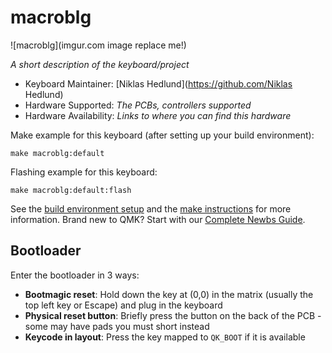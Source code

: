 # macroblg

![macroblg](imgur.com image replace me!)

*A short description of the keyboard/project*

* Keyboard Maintainer: [Niklas Hedlund](https://github.com/Niklas Hedlund)
* Hardware Supported: *The PCBs, controllers supported*
* Hardware Availability: *Links to where you can find this hardware*

Make example for this keyboard (after setting up your build environment):

    make macroblg:default

Flashing example for this keyboard:

    make macroblg:default:flash

See the [build environment setup](https://docs.qmk.fm/#/getting_started_build_tools) and the [make instructions](https://docs.qmk.fm/#/getting_started_make_guide) for more information. Brand new to QMK? Start with our [Complete Newbs Guide](https://docs.qmk.fm/#/newbs).

## Bootloader

Enter the bootloader in 3 ways:

* **Bootmagic reset**: Hold down the key at (0,0) in the matrix (usually the top left key or Escape) and plug in the keyboard
* **Physical reset button**: Briefly press the button on the back of the PCB - some may have pads you must short instead
* **Keycode in layout**: Press the key mapped to `QK_BOOT` if it is available
